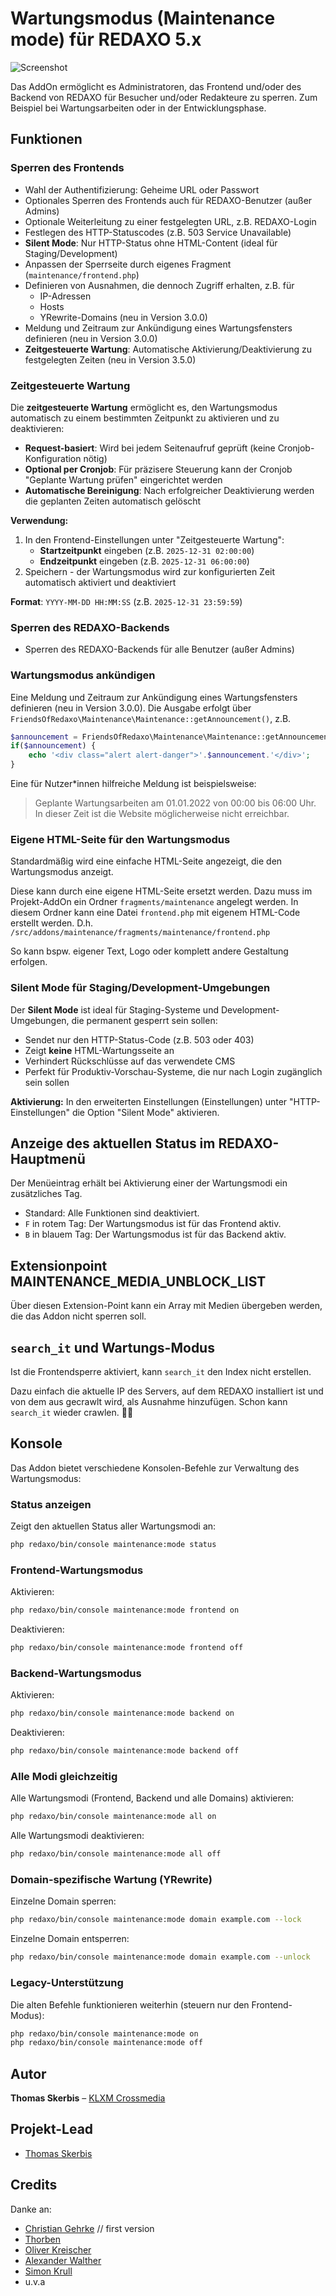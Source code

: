 # Wartungsmodus (Maintenance mode) für REDAXO 5.x

![Screenshot](https://raw.githubusercontent.com/FriendsOfREDAXO/maintenance/assets/maintenance-3.png)

Das AddOn ermöglicht es Administratoren, das Frontend und/oder des Backend von REDAXO für Besucher und/oder Redakteure zu sperren. Zum Beispiel bei Wartungsarbeiten oder in der Entwicklungsphase.

## Funktionen

### Sperren des Frontends

* Wahl der Authentifizierung: Geheime URL oder Passwort
* Optionales Sperren des Frontends auch für REDAXO-Benutzer (außer Admins)
* Optionale Weiterleitung zu einer festgelegten URL, z.B. REDAXO-Login
* Festlegen des HTTP-Statuscodes (z.B. 503 Service Unavailable)
* **Silent Mode**: Nur HTTP-Status ohne HTML-Content (ideal für Staging/Development)
* Anpassen der Sperrseite durch eigenes Fragment (`maintenance/frontend.php`)
* Definieren von Ausnahmen, die dennoch Zugriff erhalten, z.B. für
  * IP-Adressen
  * Hosts
  * YRewrite-Domains (neu in Version 3.0.0)
* Meldung und Zeitraum zur Ankündigung eines Wartungsfensters definieren (neu in Version 3.0.0)
* **Zeitgesteuerte Wartung**: Automatische Aktivierung/Deaktivierung zu festgelegten Zeiten (neu in Version 3.5.0)

### Zeitgesteuerte Wartung

Die **zeitgesteuerte Wartung** ermöglicht es, den Wartungsmodus automatisch zu einem bestimmten Zeitpunkt zu aktivieren und zu deaktivieren:

* **Request-basiert**: Wird bei jedem Seitenaufruf geprüft (keine Cronjob-Konfiguration nötig)
* **Optional per Cronjob**: Für präzisere Steuerung kann der Cronjob "Geplante Wartung prüfen" eingerichtet werden
* **Automatische Bereinigung**: Nach erfolgreicher Deaktivierung werden die geplanten Zeiten automatisch gelöscht

**Verwendung:**

1. In den Frontend-Einstellungen unter "Zeitgesteuerte Wartung":
   - **Startzeitpunkt** eingeben (z.B. `2025-12-31 02:00:00`)
   - **Endzeitpunkt** eingeben (z.B. `2025-12-31 06:00:00`)
2. Speichern - der Wartungsmodus wird zur konfigurierten Zeit automatisch aktiviert und deaktiviert

**Format**: `YYYY-MM-DD HH:MM:SS` (z.B. `2025-12-31 23:59:59`)

### Sperren des REDAXO-Backends

* Sperren des REDAXO-Backends für alle Benutzer (außer Admins)

### Wartungsmodus ankündigen

Eine Meldung und Zeitraum zur Ankündigung eines Wartungsfensters definieren (neu in Version 3.0.0). Die Ausgabe erfolgt über `FriendsOfRedaxo\Maintenance\Maintenance::getAnnouncement()`, z.B.

```php
$announcement = FriendsOfRedaxo\Maintenance\Maintenance::getAnnouncement();
if($announcement) {
    echo '<div class="alert alert-danger">'.$announcement.'</div>';
}
```

Eine für Nutzer*innen hilfreiche Meldung ist beispielsweise:

> Geplante Wartungsarbeiten am 01.01.2022 von 00:00 bis 06:00 Uhr. In dieser Zeit ist die Website möglicherweise nicht erreichbar.

### Eigene HTML-Seite für den Wartungsmodus

Standardmäßig wird eine einfache HTML-Seite angezeigt, die den Wartungsmodus anzeigt.

Diese kann durch eine eigene HTML-Seite ersetzt werden. Dazu muss im Projekt-AddOn ein Ordner `fragments/maintenance` angelegt werden. In diesem Ordner kann eine Datei `frontend.php` mit eigenem HTML-Code erstellt werden. D.h. `/src/addons/maintenance/fragments/maintenance/frontend.php`

So kann bspw. eigener Text, Logo oder komplett andere Gestaltung erfolgen.

### Silent Mode für Staging/Development-Umgebungen

Der **Silent Mode** ist ideal für Staging-Systeme und Development-Umgebungen, die permanent gesperrt sein sollen:

* Sendet nur den HTTP-Status-Code (z.B. 503 oder 403)
* Zeigt **keine** HTML-Wartungsseite an
* Verhindert Rückschlüsse auf das verwendete CMS
* Perfekt für Produktiv-Vorschau-Systeme, die nur nach Login zugänglich sein sollen

**Aktivierung:** In den erweiterten Einstellungen (Einstellungen) unter "HTTP-Einstellungen" die Option "Silent Mode" aktivieren.

## Anzeige des aktuellen Status im REDAXO-Hauptmenü

Der Menüeintrag erhält bei Aktivierung einer der Wartungsmodi ein zusätzliches Tag.

* Standard: Alle Funktionen sind deaktiviert.
* `F` in rotem Tag: Der Wartungsmodus ist für das Frontend aktiv.
* `B` in blauem Tag: Der Wartungsmodus ist für das Backend aktiv.

## Extensionpoint MAINTENANCE_MEDIA_UNBLOCK_LIST

Über diesen Extension-Point kann ein Array mit Medien übergeben werden, die das Addon nicht sperren soll.

## `search_it` und Wartungs-Modus

Ist die Frontendsperre aktiviert, kann `search_it` den Index nicht erstellen.

Dazu einfach die aktuelle IP des Servers, auf dem REDAXO installiert ist und von dem aus gecrawlt wird, als  Ausnahme hinzufügen. Schon kann `search_it` wieder crawlen. 🕵🏻

## Konsole

Das Addon bietet verschiedene Konsolen-Befehle zur Verwaltung des Wartungsmodus:

### Status anzeigen

Zeigt den aktuellen Status aller Wartungsmodi an:

```bash
php redaxo/bin/console maintenance:mode status
```

### Frontend-Wartungsmodus

Aktivieren:
```bash
php redaxo/bin/console maintenance:mode frontend on
```

Deaktivieren:
```bash
php redaxo/bin/console maintenance:mode frontend off
```

### Backend-Wartungsmodus

Aktivieren:
```bash
php redaxo/bin/console maintenance:mode backend on
```

Deaktivieren:
```bash
php redaxo/bin/console maintenance:mode backend off
```

### Alle Modi gleichzeitig

Alle Wartungsmodi (Frontend, Backend und alle Domains) aktivieren:
```bash
php redaxo/bin/console maintenance:mode all on
```

Alle Wartungsmodi deaktivieren:
```bash
php redaxo/bin/console maintenance:mode all off
```

### Domain-spezifische Wartung (YRewrite)

Einzelne Domain sperren:
```bash
php redaxo/bin/console maintenance:mode domain example.com --lock
```

Einzelne Domain entsperren:
```bash
php redaxo/bin/console maintenance:mode domain example.com --unlock
```

### Legacy-Unterstützung

Die alten Befehle funktionieren weiterhin (steuern nur den Frontend-Modus):

```bash
php redaxo/bin/console maintenance:mode on
php redaxo/bin/console maintenance:mode off
```

## Autor

**Thomas Skerbis** – [KLXM Crossmedia](https://klxm.de)

## Projekt-Lead

* [Thomas Skerbis](https://github.com/skerbis)


## Credits

Danke an:

* [Christian Gehrke](https://github.com/chrison94) // first version
* [Thorben](https://github.com/eaCe)
* [Oliver Kreischer](https://github.com/olien)
* [Alexander Walther](https://www.alexplus.de)
* [Simon Krull](https://github.com/crydotsnake)
* u.v.a


